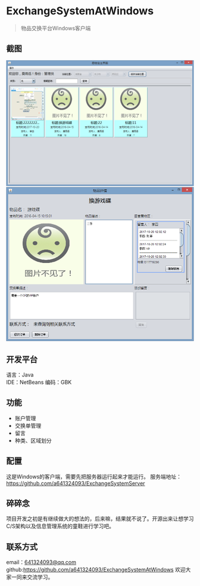 # ExchangeSystemAtWindows
> 物品交换平台Windows客户端

## 截图
![主菜单](https://github.com/a641324093/ExchangeSystemAtWindows/raw/master/mdImg/main_menu.png)
![详情界面](https://github.com/a641324093/ExchangeSystemAtWindows/raw/master/mdImg/show_frame.png)
## 开发平台
语言：Java  
IDE：NetBeans 
编码：GBK

## 功能
 - 账户管理
 - 交换单管理
 - 留言
 - 种类、区域划分
 
## 配置
 这是Windows的客户端，需要先把服务器运行起来才能运行。
 服务端地址：https://github.com/a641324093/ExchangeSystemServer

 
## 碎碎念
项目开发之初是有继续做大的想法的，后来嘛，结果就不说了。开源出来让想学习C/S架构以及信息管理系统的童鞋进行学习吧。


## 联系方式
email：641324093@qq.com  
github:https://github.com/a641324093/ExchangeSystemAtWindows
欢迎大家一同来交流学习。



